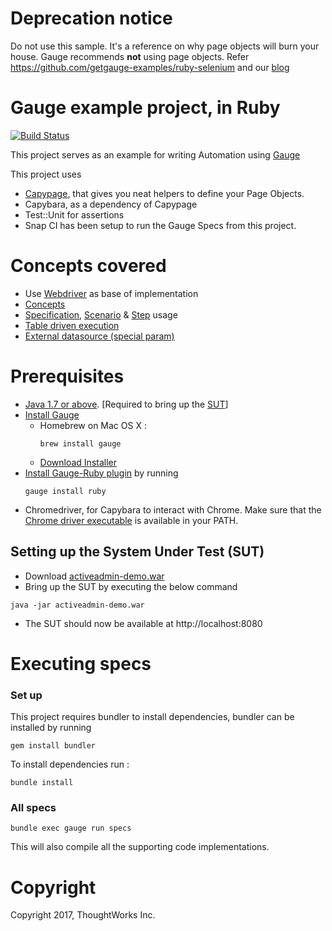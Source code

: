 # Deprecation notice

Do not use this sample. It's a reference on why page objects will burn your house. Gauge recommends **not** using page objects.
Refer https://github.com/getgauge-examples/ruby-selenium and our [blog](https://blog.getgauge.io/are-page-objects-anti-pattern-21b6e337880f)


# Gauge example project, in Ruby

[![Build Status](https://travis-ci.org/getgauge-examples/gauge-example-ruby.svg?branch=master)](https://travis-ci.org/getgauge-examples/gauge-example-ruby)

This project serves as an example for writing Automation using [Gauge](http://getgauge.io)

This project uses 

- [Capypage](https://github.com/TWChennai/capypage), that gives you neat helpers to define your Page Objects.
- Capybara, as a dependency of Capypage
- Test::Unit for assertions
- Snap CI has been setup to run the Gauge Specs from this project.

# Concepts covered

- Use [Webdriver](http://docs.seleniumhq.org/projects/webdriver/) as base of implementation
- [Concepts](http://getgauge.io/documentation/user/current/gauge_terminologies/concepts.html)
- [Specification](http://getgauge.io/documentation/user/current/gauge_terminologies/specifications.html), [Scenario](http://getgauge.io/documentation/user/current/gauge_terminologies/scenarios.html) & [Step](http://getgauge.io/documentation/user/current/gauge_terminologies/steps.html) usage
- [Table driven execution](http://getgauge.io/documentation/user/current/advanced_readings/execution_types/table_driven_execution.html)
- [External datasource (special param)](http://getgauge.io/documentation/user/current/gauge_terminologies/parameters/special_parameters.html)

# Prerequisites
- [Java 1.7 or above](http://www.oracle.com/technetwork/java/javase/downloads/jdk8-downloads-2133151.html). [Required to bring up the [SUT](#setting-up-the-system-under-test-sut)]
- [Install Gauge](http://getgauge.io/get-started/index.html)
  - Homebrew on Mac OS X :  
      ```
      brew install gauge
      ```
  - [Download Installer](http://getgauge.io/get-started/index.html)
- [Install Gauge-Ruby plugin](http://getgauge.io/documentation/user/current/installations/install_plugins.html) by running<br>
  ```
  gauge install ruby
  ```
- Chromedriver, for Capybara to interact with Chrome. Make sure that the [Chrome driver executable](https://sites.google.com/a/chromium.org/chromedriver/downloads) is available in your PATH.

## Setting up the System Under Test (SUT)

* Download [activeadmin-demo.war](https://bintray.com/artifact/download/gauge/activeadmin-demo/activeadmin-demo.war)
* Bring up the SUT by executing the below command
```
java -jar activeadmin-demo.war
```
* The SUT should now be available at http://localhost:8080


# Executing specs

### Set up
This project requires bundler to install dependencies, bundler can be installed by running
````
gem install bundler
````
To install dependencies run : 
````
bundle install
````

### All specs
````
bundle exec gauge run specs
````
This will also compile all the supporting code implementations.

# Copyright
Copyright 2017, ThoughtWorks Inc.
